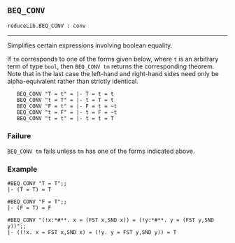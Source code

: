 ## `BEQ_CONV`

``` hol4
reduceLib.BEQ_CONV : conv
```

------------------------------------------------------------------------

Simplifies certain expressions involving boolean equality.

If `tm` corresponds to one of the forms given below, where `t` is an
arbitrary term of type `bool`, then `BEQ_CONV tm` returns the
corresponding theorem. Note that in the last case the left-hand and
right-hand sides need only be alpha-equivalent rather than strictly
identical.

``` hol4
   BEQ_CONV "T = t" = |- T = t = t
   BEQ_CONV "t = T" = |- t = T = t
   BEQ_CONV "F = t" = |- F = t = ~t
   BEQ_CONV "t = F" = |- t = F = ~t
   BEQ_CONV "t = t" = |- t = t = T
```

### Failure

`BEQ_CONV tm` fails unless `tm` has one of the forms indicated above.

### Example

``` hol4
#BEQ_CONV "T = T";;
|- (T = T) = T

#BEQ_CONV "F = T";;
|- (F = T) = F

#BEQ_CONV "(!x:*#**. x = (FST x,SND x)) = (!y:*#**. y = (FST y,SND y))";;
|- ((!x. x = FST x,SND x) = (!y. y = FST y,SND y)) = T
```
